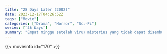```yaml
---
title: "28 Days Later (2002)"
date: 2023-12-17T04:26:52Z
tags: ["Movie"]
categories: ["Drama", "Horror", "Sci-Fi"]
series: ["28 Days"]
summary: "Empat minggu setelah virus misterius yang tidak dapat disembuhkan menyebar ke seluruh Inggris, segelintir orang yang selamat mencoba mencari perlindungan."
---
```



<mux-player stream-type="on-demand"
src="https://kp3d-my.sharepoint.com/personal/ryoo_kp3d_onmicrosoft_com/_layouts/15/download.aspx?share=EfLkdw7fy6NNnzKfzVJR6JABfoVqwhdfau58rKj_NWqPlw" prefer-playback="mse" controls>

</mux-player>


{{< movieinfo id="170" >}}

<script src="https://cdn.jsdelivr.net/npm/@mux/mux-player"></script>

 <script type="application/ld+json ">
{
"@context": "https://schema.org/",
"@type": "VideoObject",
"name": "28 Days Later (2002)",
"contentUrl": "https://stream.mux.com/OBheNWI4V02JElODgizjSOF5j15102bKW02rtZo5Iy7DnM.m3u8",
"thumbnailUrl": "https://www.themoviedb.org/t/p/original/4dVPtJdpgzX8YaMyhbOJfRLe726.jpg?width=314&fit_mode=preserve&time=25",
"uploadDate": "2023-12-17T04:26:52Z",
}

</script>